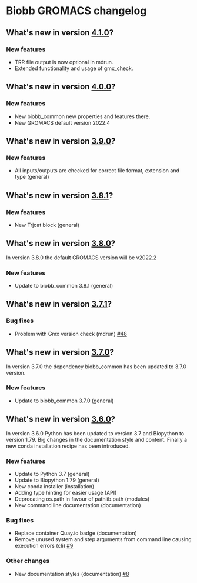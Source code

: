 # Biobb GROMACS changelog

## What's new in version [4.1.0](https://github.com/bioexcel/biobb_gromacs/releases/tag/v4.1.0)?

### New features

* TRR file output is now optional in mdrun.
* Extended functionality and usage of gmx_check.


## What's new in version [4.0.0](https://github.com/bioexcel/biobb_gromacs/releases/tag/v4.0.0)?

### New features

* New biobb_common new properties and features there.
* New GROMACS default version 2022.4


## What's new in version [3.9.0](https://github.com/bioexcel/biobb_gromacs/releases/tag/v3.9.0)?

### New features

* All inputs/outputs are checked for correct file format, extension and type (general)


## What's new in version [3.8.1](https://github.com/bioexcel/biobb_gromacs/releases/tag/v3.8.1)?

### New features

* New Trjcat block (general)



## What's new in version [3.8.0](https://github.com/bioexcel/biobb_gromacs/releases/tag/v3.8.0)?
In version 3.8.0 the default GROMACS version will be v2022.2

### New features

* Update to biobb_common 3.8.1 (general)


## What's new in version [3.7.1](https://github.com/bioexcel/biobb_gromacs/releases/tag/v3.7.1)?

### Bug fixes

* Problem with Gmx version check (mdrun) [#48](https://github.com/bioexcel/biobb_gromacs/issues/48)

## What's new in version [3.7.0](https://github.com/bioexcel/biobb_gromacs/releases/tag/v3.7.0)?
In version 3.7.0 the dependency biobb_common has been updated to 3.7.0 version.

### New features

* Update to biobb_common 3.7.0 (general)

## What's new in version [3.6.0](https://github.com/bioexcel/biobb_gromacs/releases/tag/v3.6.0)?
In version 3.6.0 Python has been updated to version 3.7 and Biopython to version 1.79.
Big changes in the documentation style and content. Finally a new conda installation recipe has been introduced.

### New features

* Update to Python 3.7 (general)
* Update to Biopython 1.79 (general)
* New conda installer (installation)
* Adding type hinting for easier usage (API)
* Deprecating os.path in favour of pathlib.path (modules)
* New command line documentation (documentation)

### Bug fixes

* Replace container Quay.io badge (documentation)
* Remove unused system and step arguments from command line causing execution errors (cli) [#9](https://github.com/bioexcel/biobb_model/issues/9)

### Other changes

* New documentation styles (documentation) [#8](https://github.com/bioexcel/biobb_model/issues/8)
